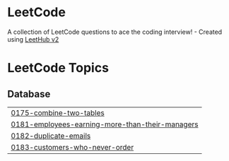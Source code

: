 # LeetCode
A collection of LeetCode questions to ace the coding interview! - Created using [LeetHub v2](https://github.com/arunbhardwaj/LeetHub-2.0)

<!---LeetCode Topics Start-->
# LeetCode Topics
## Database
|  |
| ------- |
| [0175-combine-two-tables](https://github.com/Scarlateli/LeetCode/tree/master/0175-combine-two-tables) |
| [0181-employees-earning-more-than-their-managers](https://github.com/Scarlateli/LeetCode/tree/master/0181-employees-earning-more-than-their-managers) |
| [0182-duplicate-emails](https://github.com/Scarlateli/LeetCode/tree/master/0182-duplicate-emails) |
| [0183-customers-who-never-order](https://github.com/Scarlateli/LeetCode/tree/master/0183-customers-who-never-order) |
<!---LeetCode Topics End-->